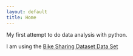 ```yaml
---
layout: default
title: Home
---
```


My first attempt to do data analysis with python.

I am using the [Bike Sharing Dataset Data Set](https://archive.ics.uci.edu/ml/datasets/Bike+Sharing+Dataset)
